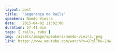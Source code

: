 ```yaml
---
layout: post
title:  "Segurança no Rails"
speakers: Nando Vieira
date:   2015-04-02 11:02:00
duration: 57:41 min
tags: [ rails, ruby ]
img: /assets/image/speakers/nando-vieira.jpeg
link: https://www.youtube.com/watch?v=GPglTMw-2Hw
---
```

